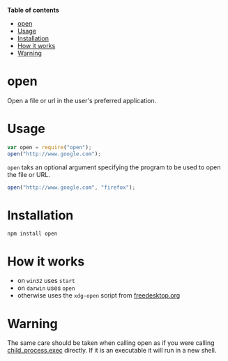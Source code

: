<!-- START doctoc generated TOC please keep comment here to allow auto update -->
<!-- DON'T EDIT THIS SECTION, INSTEAD RE-RUN doctoc TO UPDATE -->
**Table of contents**

- [open](#open)
- [Usage](#usage)
- [Installation](#installation)
- [How it works](#how-it-works)
- [Warning](#warning)

<!-- END doctoc generated TOC please keep comment here to allow auto update -->

# open

Open a file or url in the user's preferred application.

# Usage

```javascript
var open = require("open");
open("http://www.google.com");
```

`open` taks an optional argument specifying the program to be used to open the
file or URL.

```javascript
open("http://www.google.com", "firefox");
```

# Installation

    npm install open

# How it works

- on `win32` uses `start`
- on `darwin` uses `open`
- otherwise uses the `xdg-open` script from [freedesktop.org](http://portland.freedesktop.org/xdg-utils-1.0/xdg-open.html)

# Warning

The same care should be taken when calling open as if you were calling
[child_process.exec](http://nodejs.org/api/child_process.html#child_process_child_process_exec_command_options_callback)
directly. If it is an executable it will run in a new shell.
